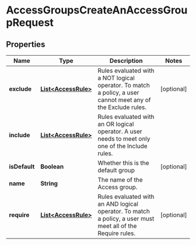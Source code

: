 

# AccessGroupsCreateAnAccessGroupRequest


## Properties

| Name | Type | Description | Notes |
|------------ | ------------- | ------------- | -------------|
|**exclude** | [**List&lt;AccessRule&gt;**](AccessRule.md) | Rules evaluated with a NOT logical operator. To match a policy, a user cannot meet any of the Exclude rules. |  [optional] |
|**include** | [**List&lt;AccessRule&gt;**](AccessRule.md) | Rules evaluated with an OR logical operator. A user needs to meet only one of the Include rules. |  |
|**isDefault** | **Boolean** | Whether this is the default group |  [optional] |
|**name** | **String** | The name of the Access group. |  |
|**require** | [**List&lt;AccessRule&gt;**](AccessRule.md) | Rules evaluated with an AND logical operator. To match a policy, a user must meet all of the Require rules. |  [optional] |



